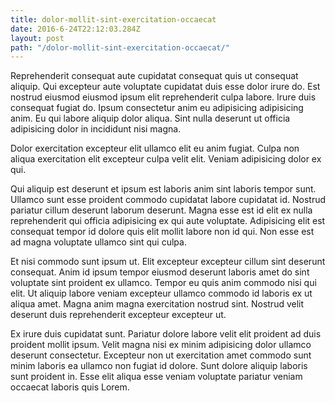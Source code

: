```yaml
---
title: dolor-mollit-sint-exercitation-occaecat
date: 2016-6-24T22:12:03.284Z
layout: post
path: "/dolor-mollit-sint-exercitation-occaecat/"
---
```


Reprehenderit consequat aute cupidatat consequat quis ut consequat aliquip. Qui excepteur aute voluptate cupidatat duis esse dolor irure do. Est nostrud eiusmod eiusmod ipsum elit reprehenderit culpa labore. Irure duis consequat fugiat do. Ipsum consectetur anim eu adipisicing adipisicing anim. Eu qui labore aliquip dolor aliqua. Sint nulla deserunt ut officia adipisicing dolor in incididunt nisi magna.

Dolor exercitation excepteur elit ullamco elit eu anim fugiat. Culpa non aliqua exercitation elit excepteur culpa velit elit. Veniam adipisicing dolor ex qui.

Qui aliquip est deserunt et ipsum est laboris anim sint laboris tempor sunt. Ullamco sunt esse proident commodo cupidatat labore cupidatat id. Nostrud pariatur cillum deserunt laborum deserunt. Magna esse est id elit ex nulla reprehenderit qui officia adipisicing ex qui aute voluptate. Adipisicing elit est consequat tempor id dolore quis elit mollit labore non id qui. Non esse est ad magna voluptate ullamco sint qui culpa.

Et nisi commodo sunt ipsum ut. Elit excepteur excepteur cillum sint deserunt consequat. Anim id ipsum tempor eiusmod deserunt laboris amet do sint voluptate sint proident ex ullamco. Tempor eu quis anim commodo nisi qui elit. Ut aliquip labore veniam excepteur ullamco commodo id laboris ex ut aliqua amet. Magna anim magna exercitation nostrud sint. Nostrud velit deserunt duis reprehenderit excepteur excepteur ut.

Ex irure duis cupidatat sunt. Pariatur dolore labore velit elit proident ad duis proident mollit ipsum. Velit magna nisi ex minim adipisicing dolor ullamco deserunt consectetur. Excepteur non ut exercitation amet commodo sunt minim laboris ea ullamco non fugiat id dolore. Sunt dolore aliquip laboris sunt proident in. Esse elit aliqua esse veniam voluptate pariatur veniam occaecat laboris quis Lorem.